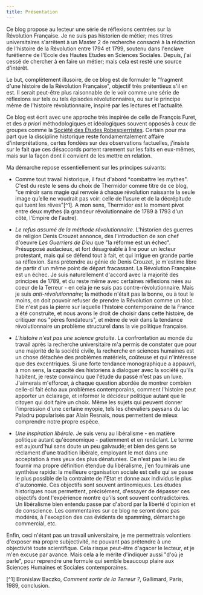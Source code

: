 ```yaml
---
title: Présentation
---
```


Ce blog propose au lecteur une série de réflexions centrées sur la Révolution Française. Je ne suis pas historien de métier; mes titres universitaires s'arrêtent à un Master 2 de recherche consacré à la rédaction de l'histoire de la Révolution entre 1794 et 1799, soutenu dans l'enclave furétienne de l'Ecole des Hautes Etudes en Sciences Sociales. Depuis, j'ai cessé de chercher à en faire un métier; mais cela est resté une source d'intérêt.

Le but, complètement illusoire, de ce blog est de formuler le "fragment d'une histoire de la Révolution Française", objectif très prétentieux s'il en est. Il serait peut-être plus raisonnable de le voir comme une série de réflexions sur tels ou tels épisodes révolutionnaires, ou sur le principe même de l'histoire révolutionnaire, inspiré par les lectures et l'actualité.

Ce blog est écrit avec une approche très inspirée de celle de François Furet, et des *a priori* méthodologiques et idéologiques souvent opposés à ceux de groupes comme la [Société des Études Robespierristes](https://ahrf.revues.org/210). Certain pour ma part que la discipline historique reste fondamentalement affaire d'interprétations, certes fondées sur des observations factuelles, j'insiste sur le fait que ces désaccords portent rarement sur les faits en eux-mêmes, mais sur la façon dont il convient de les mettre en relation.

Ma démarche repose essentiellement sur les principes suivants:

- Comme tout travail historique, il faut d'abord *combattre les mythes". C'est du reste le sens du choix de Thermidor comme titre de ce blog, "ce miroir sans magie qui renvoie à chaque révolution naissante la seule image qu’elle ne voudrait pas voir: celle de l’usure et de la décrépitude qui tuent les rêves"[^1]. A mon sens, Thermidor est le moment pivot entre deux mythes (la grandeur révolutionnaire de 1789 à 1793 d'un côté, l'Empire de l'autre).

- *Le refus assumé de la méthode révolutionnaire*. L'historien des guerres de religion Denis Crouzet annonce, dès l'introduction de son chef d'oeuvre *Les Guerriers de Dieu* que "la réforme est un échec". Présupposé audacieux, et fort désagréable à lire pour un lecteur protestant, mais qui se défend tout à fait, et qui irrigue en grande partie sa réflexion. Sans prétendre au génie de Denis Crouzet, je m'estime libre de partir d'un même point de départ fracassant. La Révolution Française est un échec. Je suis naturellement d'accord avec la majorité des principes de 1789, et du reste même avec certaines réflexions nées au coeur de la Terreur - en cela je ne suis pas contre-révolutionnaire. Mais je suis *anti-révolutionnaire*; la méthode n'était pas la bonne, ou à tout le moins, on doit pouvoir refuser de prendre la Révolution comme un bloc. Elle n'est pas la pierre sur laquelle l'histoire contemporaine de la France a été construite, et nous avons le droit de choisir dans cette histoire, de critiquer nos "pères fondateurs", et même de voir dans la tendance révolutionnaire un problème structurel dans la vie politique française.

- *L'histoire n'est pas une science gratuite*. La confrontation au monde du travail après la recherche universitaire m'a permis de constater que pour une majorité de la société civile, la recherche en sciences humaines est un chose détachée des problèmes matériels, coûteuse et qui n'intéresse que des excentriques. Si une forte tendance monographique a appauvri, à mon sens, la capacité des historiens à dialoguer avec la société qu'ils habitent, je reste convaincu que l'étude du passé n'est pas un luxe. J'aimerais m'efforcer, à chaque question abordée de montrer combien celle-ci fait écho aux problèmes contemporains, comment l'histoire peut apporter un éclairage, et informer le décideur politique autant que le citoyen qui doit faire un choix. Même les sujets qui peuvent donner l'impression d'une certaine myopie, tels les chevaliers paysans du lac Paladru popularisés par Alain Resnais, nous permettent de mieux comprendre notre propre espèce.

- *Une inspiration libérale*. Je suis venu au libéralisme - en matière politique autant qu'économique - patiemment et en renâclant. Le terme est aujourd'hui sans doute un peu galvaudé; et bien des gens se réclament d'une tradition libérale, employant le mot dans une acceptation à mes yeux des plus dénaturées. Ce n'est pas le lieu de fournir ma propre définition étendue du libéralisme, j'en fournirais une synthèse rapide: la meilleure organisation sociale est celle qui se passe le plus possible de la contrainte de l'Etat et donne aux individus le plus d'autonomie. Ces objectifs sont souvent antinomiques. Les études historiques nous permettent, précisément, d'essayer de dépasser ces objectifs dont l'expérience montre qu'ils sont souvent contradictoires. Un libéralisme bien entendu passe par d'abord par la liberté d'opinion et de conscience. Les commentaires sur ce blog ne seront donc pas modérés, à l'exception des cas évidents de spamming, démarchage commercial, etc.

Enfin, ceci n'étant pas un travail universitaire, je me permettrais volontiers d'exposer ma propre subjectivité, ne pouvant pas prétendre à une objectivité toute scientifique. Cela risque peut-être d'agacer le lecteur, et je m'en excuse par avance. Mais cela a le mérite d'indiquer aussi "d'où je parle", pour reprendre une formule qui semble beaucoup plaire aux Sciences Humaines et Sociales contemporaines.

[^1] Bronislaw Baczko, *Comment sortir de la Terreur ?*, Gallimard, Paris, 1989, conclusion.
